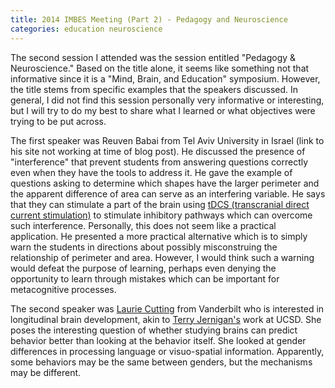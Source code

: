```yaml
---
title: 2014 IMBES Meeting (Part 2) - Pedagogy and Neuroscience
categories: education neuroscience
---
```

The second session I attended was the session entitled "Pedagogy & Neuroscience." Based on the title alone, it seems like something not that informative since it is a "Mind, Brain, and Education" symposium. However, the title stems from specific examples that the speakers discussed. In general, I did not find this session personally very informative or interesting, but I will try to do my best to share what I learned or what objectives were trying to be put across.

The first speaker was Reuven Babai from Tel Aviv University in Israel (link to his site not working at time of blog post). He discussed the presence of "interference" that prevent students from answering questions correctly even when they have the tools to address it. He gave the example of questions asking to determine which shapes have the larger perimeter and the apparent difference of area can serve as an interfering variable. He says that they can stimulate a part of the brain using [tDCS (transcranial direct current stimulation)](https://www.hopkinsmedicine.org/psychiatry/specialty_areas/brain_stimulation/tdcs.html) to stimulate inhibitory pathways which can overcome such interference. Personally, this does not seem like a practical application. He presented a more practical alternative which is to simply warn the students in directions about possibly misconstruing the relationship of perimeter and area. However, I would think such a warning would defeat the purpose of learning, perhaps even denying the opportunity to learn through mistakes which can be important for metacognitive processes.

The second speaker was [Laurie Cutting](https://peabody.vanderbilt.edu/bio/laurie-cutting) from Vanderbilt who is interested in longitudinal brain development, akin to [Terry Jernigan's](http://profiles.ucsd.edu/terry.jernigan) work at UCSD. She poses the interesting question of whether studying brains can predict behavior better than looking at the behavior itself. She looked at gender differences in processing language or visuo-spatial information. Apparently, some behaviors may be the same between genders, but the mechanisms may be different.

